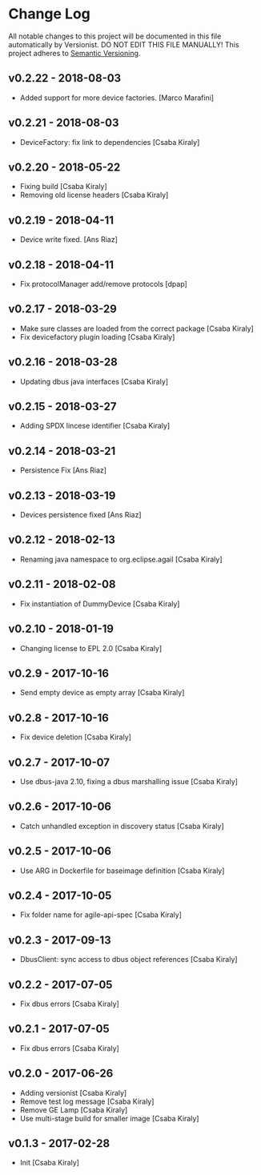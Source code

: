 # Change Log

All notable changes to this project will be documented in this file
automatically by Versionist. DO NOT EDIT THIS FILE MANUALLY!
This project adheres to [Semantic Versioning](http://semver.org/).

## v0.2.22 - 2018-08-03

* Added support for more device factories. [Marco Marafini]

## v0.2.21 - 2018-08-03

* DeviceFactory: fix link to dependencies [Csaba Kiraly]

## v0.2.20 - 2018-05-22

* Fixing build [Csaba Kiraly]
* Removing old license headers [Csaba Kiraly]

## v0.2.19 - 2018-04-11

* Device write fixed. [Ans Riaz]

## v0.2.18 - 2018-04-11

* Fix protocolManager add/remove protocols [dpap]

## v0.2.17 - 2018-03-29

* Make sure classes are loaded from the correct package [Csaba Kiraly]
* Fix devicefactory plugin loading [Csaba Kiraly]

## v0.2.16 - 2018-03-28

* Updating dbus java interfaces [Csaba Kiraly]

## v0.2.15 - 2018-03-27

* Adding SPDX lincese identifier [Csaba Kiraly]

## v0.2.14 - 2018-03-21

* Persistence Fix [Ans Riaz]

## v0.2.13 - 2018-03-19

* Devices persistence fixed [Ans Riaz]

## v0.2.12 - 2018-02-13

* Renaming java namespace to org.eclipse.agail [Csaba Kiraly]

## v0.2.11 - 2018-02-08

* Fix instantiation of DummyDevice [Csaba Kiraly]

## v0.2.10 - 2018-01-19

* Changing license to EPL 2.0 [Csaba Kiraly]

## v0.2.9 - 2017-10-16

* Send empty device as empty array [Csaba Kiraly]

## v0.2.8 - 2017-10-16

* Fix device deletion [Csaba Kiraly]

## v0.2.7 - 2017-10-07

* Use dbus-java 2.10, fixing a dbus marshalling issue [Csaba Kiraly]

## v0.2.6 - 2017-10-06

* Catch unhandled exception in discovery status [Csaba Kiraly]

## v0.2.5 - 2017-10-06

* Use ARG in Dockerfile for baseimage definition [Csaba Kiraly]

## v0.2.4 - 2017-10-05

* Fix folder name for agile-api-spec [Csaba Kiraly]

## v0.2.3 - 2017-09-13

* DbusClient: sync access to dbus object references [Csaba Kiraly]

## v0.2.2 - 2017-07-05

* Fix dbus errors [Csaba Kiraly]

## v0.2.1 - 2017-07-05

* Fix dbus errors [Csaba Kiraly]

## v0.2.0 - 2017-06-26

* Adding versionist [Csaba Kiraly]
* Remove test log message [Csaba Kiraly]
* Remove GE Lamp [Csaba Kiraly]
* Use multi-stage build for smaller image [Csaba Kiraly]

## v0.1.3 - 2017-02-28

* Init [Csaba Kiraly]
